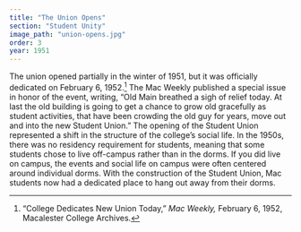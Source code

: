 ```yaml
---
title: "The Union Opens"
section: "Student Unity"
image_path: "union-opens.jpg"
order: 3
year: 1951
---
```


The union opened partially in the winter of 1951, but it was officially dedicated on February 6, 1952.[^1] The Mac Weekly published a special issue in honor of the event, writing, “Old Main breathed a sigh of relief today. At last the old building is going to get a chance to grow old gracefully as student activities, that have been crowding the old guy for years, move out and into the new Student Union.” The opening of the Student Union represented a shift in the structure of the college’s social life. In the 1950s, there was no residency requirement for students, meaning that some students chose to live off-campus rather than in the dorms. If you did live on campus, the events and social life on campus were often centered around individual dorms. With the construction of the Student Union, Mac students now had a dedicated place to hang out away from their dorms.


[^1]:
    “College Dedicates New Union Today,” _Mac Weekly,_ February 6, 1952, Macalester College Archives. 
